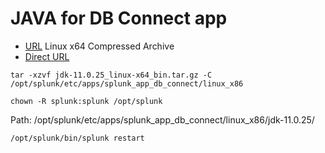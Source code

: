 # JAVA for DB Connect app
- [URL](https://www.oracle.com/java/technologies/javase/jdk11-archive-downloads.html) Linux x64 Compressed Archive
- [Direct URL](https://download.oracle.com/otn/java/jdk/11.0.25%2B9/60e5d03cc24a4e1c8ab5d29303dbe066/jdk-11.0.25_linux-x64_bin.tar.gz)

`tar -xzvf jdk-11.0.25_linux-x64_bin.tar.gz -C /opt/splunk/etc/apps/splunk_app_db_connect/linux_x86`

`chown -R splunk:splunk /opt/splunk`

Path: /opt/splunk/etc/apps/splunk_app_db_connect/linux_x86/jdk-11.0.25/

`/opt/splunk/bin/splunk restart`
